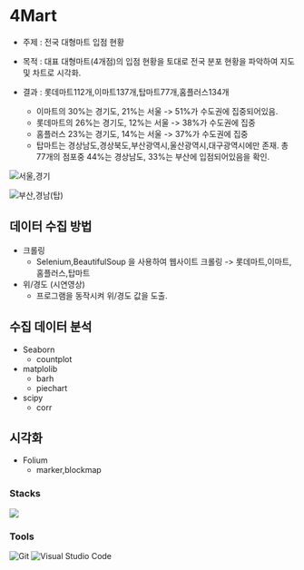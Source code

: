 # 4Mart
- 주제 : 전국 대형마트 입점 현황

- 목적 : 대표 대형마트(4개점)의 입점 현황을 토대로 전국 분포 현황을 파악하여 지도 및 차트로 시각화.

- 결과 : 롯데마트112개,이마트137개,탑마트77개,홈플러스134개
     - 이마트의 30%는 경기도, 21%는 서울 -> 51%가 수도권에 집중되어있음.
     - 롯데마트의 26%는 경기도, 12%는 서울 -> 38%가 수도권에 집중
     - 홈플러스 23%는 경기도, 14%는 서울 -> 37%가 수도권에 집중
     - 탑마트는 경상남도,경상북도,부산광역시,울산광역시,대구광역시에만 존재. 
       총 77개의 점포중 44%는 경상남도, 33%는 부산에 입점되어있음을 확인.


![서울,경기](https://user-images.githubusercontent.com/108312161/197683750-e9205f3f-a992-4a20-b66b-bee5fafbc9be.png)

![부산,경남(탑)](https://user-images.githubusercontent.com/108312161/197683774-638ab783-3598-4724-a553-30dfae5e6299.png)

## 데이터 수집 방법
- 크롤링
     - Selenium,BeautifulSoup 을 사용하여 웹사이트 크롤링
      -> 롯데마트,이마트,홈플러스,탑마트
- 위/경도 (시연영상)
     - 프로그램을 동작시켜 위/경도 값을 도출.


## 수집 데이터 분석
- Seaborn 
     - countplot
- matplolib
     - barh
     - piechart
- scipy
     - corr 
          
## 시각화
- Folium
     - marker,blockmap

### Stacks
<img src="https://img.shields.io/badge/python-3776AB?style=for-the-badge&logo=python&logoColor=white"> 

### Tools
![Git](https://img.shields.io/badge/Git-F05032.svg?&style=for-the-badge&logo=Git&logoColor=white)
![Visual Studio Code](https://img.shields.io/badge/Visual%20Studio%20Code-007ACC.svg?&style=for-the-badge&logo=Visual%20Studio%20Code&logoColor=white)

        

